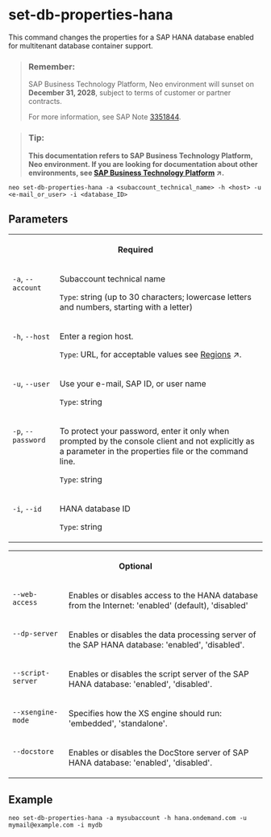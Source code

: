 <!-- loioa1c73b15d03d4e2fa05d43f0080ec316 -->

# set-db-properties-hana

This command changes the properties for a SAP HANA database enabled for multitenant database container support.



> ### Remember:  
> SAP Business Technology Platform, Neo environment will sunset on **December 31, 2028**, subject to terms of customer or partner contracts.
> 
> For more information, see SAP Note [3351844](https://me.sap.com/notes/3351844).

> ### Tip:  
> **This documentation refers to SAP Business Technology Platform, Neo environment. If you are looking for documentation about other environments, see [SAP Business Technology Platform](https://help.sap.com/viewer/65de2977205c403bbc107264b8eccf4b/Cloud/en-US/6a2c1ab5a31b4ed9a2ce17a5329e1dd8.html "SAP Business Technology Platform (SAP BTP) is an integrated offering comprised of the following technology portfolios: application development; process automation; integration; data, analytics, and enterprise planning; artificial intelligence. The platform offers users the ability to turn data into business value, compose end-to-end business processes, connect entire IT landscapes, and personalize, build and extend SAP applications. This reduces the overall total cost of ownership maintaining SAP landscapes and third-party software across end-to-end business processes.") :arrow_upper_right:.**



```
neo set-db-properties-hana -a <subaccount_technical_name> -h <host> -u <e-mail_or_user> -i <database_ID>

```



## Parameters


<table>
<tr>
<th valign="top" colspan="2">

Required

</th>
</tr>
<tr>
<td valign="top">

`-a`, `--account`

</td>
<td valign="top">

Subaccount technical name

`Type`: string \(up to 30 characters; lowercase letters and numbers, starting with a letter\)

</td>
</tr>
<tr>
<td valign="top">

`-h`, `--host`

</td>
<td valign="top">

Enter a region host.

`Type`: URL, for acceptable values see [Regions](https://help.sap.com/viewer/65de2977205c403bbc107264b8eccf4b/Cloud/en-US/350356d1dc314d3199dca15bd2ab9b0e.html "You can deploy applications in different regions. Each region represents a geographical location (for example, Europe, US East) where applications, data, or services are hosted.") :arrow_upper_right:.

</td>
</tr>
<tr>
<td valign="top">

`-u`, `--user`

</td>
<td valign="top">

Use your e-mail, SAP ID, or user name

`Type`: string

</td>
</tr>
<tr>
<td valign="top">

`-p`, `--password`

</td>
<td valign="top">

To protect your password, enter it only when prompted by the console client and not explicitly as a parameter in the properties file or the command line.

`Type`: string

</td>
</tr>
<tr>
<td valign="top">

`-i`, `--id`

</td>
<td valign="top">

HANA database ID

`Type`: string

</td>
</tr>
</table>


<table>
<tr>
<th valign="top" colspan="2">

Optional

</th>
</tr>
<tr>
<td valign="top">

`--web-access` 

</td>
<td valign="top">

Enables or disables access to the HANA database from the Internet: 'enabled' \(default\), 'disabled'

</td>
</tr>
<tr>
<td valign="top">

`--dp-server`

</td>
<td valign="top">

Enables or disables the data processing server of the SAP HANA database: 'enabled', 'disabled'.

</td>
</tr>
<tr>
<td valign="top">

`--script-server`

</td>
<td valign="top">

Enables or disables the script server of the SAP HANA database: 'enabled', 'disabled'.

</td>
</tr>
<tr>
<td valign="top">

`--xsengine-mode`

</td>
<td valign="top">

Specifies how the XS engine should run: 'embedded', 'standalone'.

</td>
</tr>
<tr>
<td valign="top">

`--docstore`

</td>
<td valign="top">

Enables or disables the DocStore server of SAP HANA database: 'enabled', 'disabled'.

</td>
</tr>
</table>



## Example

```
neo set-db-properties-hana -a mysubaccount -h hana.ondemand.com -u mymail@example.com -i mydb
```

